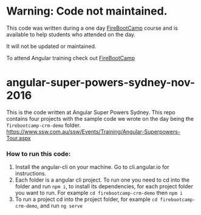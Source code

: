 # Warning: Code not maintained.

This code was written during a one day [FireBootCamp](http://firebootcamp.com) course and is available to help students who attended on the day.

It will not be updated or maintained.

To attend Angular training check out [FireBootCamp](http://firebootcamp.com)

# angular-super-powers-sydney-nov-2016

This is the code written at Angular Super Powers Sydney. This repo contains four projects with the sample code we wrote on the day being the `firebootcamp-crm-demo` folder.
https://www.ssw.com.au/ssw/Events/Training/Angular-Superpowers-Tour.aspx

### How to run this code:
1. Install the angular-cli on your machine. Go to cli.angular.io for instructions.
2. Each folder is a angular cli project. To run one you need to cd into the folder and run `npm i`, to install its dependencies, for each project folder you want to run. For example `cd firebootcamp-crm-demo` then `npm i`
3. To run a project cd into the project folder, for example `cd firebootcamp-crm-demo`, and run `ng serve`
